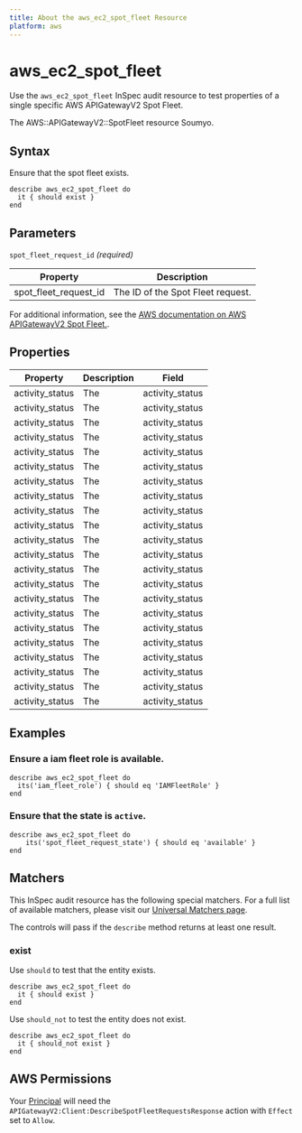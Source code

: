 ```yaml
---
title: About the aws_ec2_spot_fleet Resource
platform: aws
---
```


# aws_ec2_spot_fleet

Use the `aws_ec2_spot_fleet` InSpec audit resource to test properties of a single specific AWS APIGatewayV2 Spot Fleet.

The AWS::APIGatewayV2::SpotFleet resource Soumyo.

## Syntax

Ensure that the spot fleet exists.

    describe aws_ec2_spot_fleet do
      it { should exist }
    end

## Parameters

`spot_fleet_request_id` _(required)_

| Property | Description |
| --- | --- |
| spot_fleet_request_id | The ID of the Spot Fleet request. |

For additional information, see the [AWS documentation on AWS APIGatewayV2 Spot Fleet.](https://docs.aws.amazon.com/AWSCloudFormation/latest/UserGuide/aws-resource-ec2-spotfleet.html).

## Properties

| Property | Description | Field | 
| --- | --- | --- |
| activity_status | The | activity_status |
| activity_status | The | activity_status |
| activity_status | The | activity_status |
| activity_status | The | activity_status |
| activity_status | The | activity_status |
| activity_status | The | activity_status |
| activity_status | The | activity_status |
| activity_status | The | activity_status |
| activity_status | The | activity_status |
| activity_status | The | activity_status |
| activity_status | The | activity_status |
| activity_status | The | activity_status |
| activity_status | The | activity_status |
| activity_status | The | activity_status |
| activity_status | The | activity_status |
| activity_status | The | activity_status |
| activity_status | The | activity_status |
| activity_status | The | activity_status |
| activity_status | The | activity_status |
| activity_status | The | activity_status |
| activity_status | The | activity_status |
| activity_status | The | activity_status |


## Examples

### Ensure a iam fleet role is available.
    describe aws_ec2_spot_fleet do
      its('iam_fleet_role') { should eq 'IAMFleetRole' }
    end

### Ensure that the state is `active`.
    describe aws_ec2_spot_fleet do
        its('spot_fleet_request_state') { should eq 'available' }
    end

## Matchers

This InSpec audit resource has the following special matchers. For a full list of available matchers, please visit our [Universal Matchers page](https://www.inspec.io/docs/reference/matchers/).

The controls will pass if the `describe` method returns at least one result.

### exist

Use `should` to test that the entity exists.

    describe aws_ec2_spot_fleet do
      it { should exist }
    end

Use `should_not` to test the entity does not exist.

    describe aws_ec2_spot_fleet do
      it { should_not exist }
    end

## AWS Permissions

Your [Principal](https://docs.aws.amazon.com/IAM/latest/UserGuide/intro-structure.html#intro-structure-principal) will need the `APIGatewayV2:Client:DescribeSpotFleetRequestsResponse` action with `Effect` set to `Allow`.